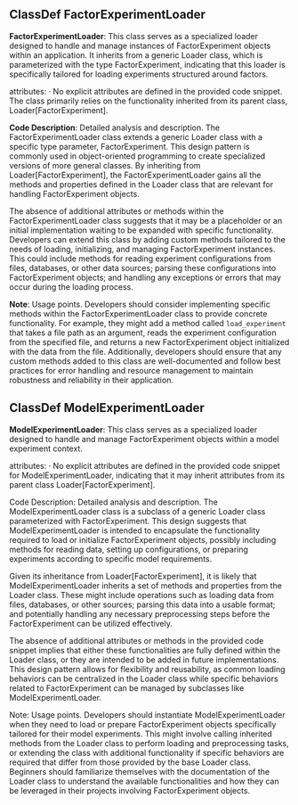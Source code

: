 ## ClassDef FactorExperimentLoader
**FactorExperimentLoader**: This class serves as a specialized loader designed to handle and manage instances of FactorExperiment objects within an application. It inherits from a generic Loader class, which is parameterized with the type FactorExperiment, indicating that this loader is specifically tailored for loading experiments structured around factors.

attributes:
· No explicit attributes are defined in the provided code snippet. The class primarily relies on the functionality inherited from its parent class, Loader[FactorExperiment].

**Code Description**: Detailed analysis and description.
The FactorExperimentLoader class extends a generic Loader class with a specific type parameter, FactorExperiment. This design pattern is commonly used in object-oriented programming to create specialized versions of more general classes. By inheriting from Loader[FactorExperiment], the FactorExperimentLoader gains all the methods and properties defined in the Loader class that are relevant for handling FactorExperiment objects.

The absence of additional attributes or methods within the FactorExperimentLoader class suggests that it may be a placeholder or an initial implementation waiting to be expanded with specific functionality. Developers can extend this class by adding custom methods tailored to the needs of loading, initializing, and managing FactorExperiment instances. This could include methods for reading experiment configurations from files, databases, or other data sources; parsing these configurations into FactorExperiment objects; and handling any exceptions or errors that may occur during the loading process.

**Note**: Usage points.
Developers should consider implementing specific methods within the FactorExperimentLoader class to provide concrete functionality. For example, they might add a method called `load_experiment` that takes a file path as an argument, reads the experiment configuration from the specified file, and returns a new FactorExperiment object initialized with the data from the file. Additionally, developers should ensure that any custom methods added to this class are well-documented and follow best practices for error handling and resource management to maintain robustness and reliability in their application.
## ClassDef ModelExperimentLoader
**ModelExperimentLoader**: This class serves as a specialized loader designed to handle and manage FactorExperiment objects within a model experiment context.

attributes:
· No explicit attributes are defined in the provided code snippet for ModelExperimentLoader, indicating that it may inherit attributes from its parent class Loader[FactorExperiment].

Code Description: Detailed analysis and description.
The ModelExperimentLoader class is a subclass of a generic Loader class parameterized with FactorExperiment. This design suggests that ModelExperimentLoader is intended to encapsulate the functionality required to load or initialize FactorExperiment objects, possibly including methods for reading data, setting up configurations, or preparing experiments according to specific model requirements.

Given its inheritance from Loader[FactorExperiment], it is likely that ModelExperimentLoader inherits a set of methods and properties from the Loader class. These might include operations such as loading data from files, databases, or other sources; parsing this data into a usable format; and potentially handling any necessary preprocessing steps before the FactorExperiment can be utilized effectively.

The absence of additional attributes or methods in the provided code snippet implies that either these functionalities are fully defined within the Loader class, or they are intended to be added in future implementations. This design pattern allows for flexibility and reusability, as common loading behaviors can be centralized in the Loader class while specific behaviors related to FactorExperiment can be managed by subclasses like ModelExperimentLoader.

Note: Usage points.
Developers should instantiate ModelExperimentLoader when they need to load or prepare FactorExperiment objects specifically tailored for their model experiments. This might involve calling inherited methods from the Loader class to perform loading and preprocessing tasks, or extending the class with additional functionality if specific behaviors are required that differ from those provided by the base Loader class. Beginners should familiarize themselves with the documentation of the Loader class to understand the available functionalities and how they can be leveraged in their projects involving FactorExperiment objects.
